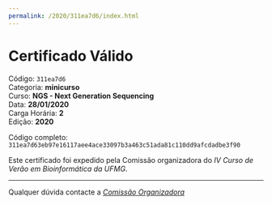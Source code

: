 ```yaml
---
permalink: /2020/311ea7d6/index.html
---
```


# Certificado Válido

Código: `311ea7d6`<br>
Categoria: **minicurso**<br>
Curso: **NGS - Next Generation Sequencing**<br>
Data: **28/01/2020**<br>
Carga Horária: **2**<br>
Edição: **2020**<br>


Código completo: `311ea7d63eb97e16117aee4ace33097b3a463c51ada81c110dd9afcdadbe3f90`


Este certificado foi expedido pela Comissão organizadora do *IV Curso de Verão em Bioinformática da UFMG*.

----

Qualquer dúvida contacte a [_Comissão Organizadora_](<mailto:cursobioinfoufmg@gmail.com$subject=[Certificados]>)

